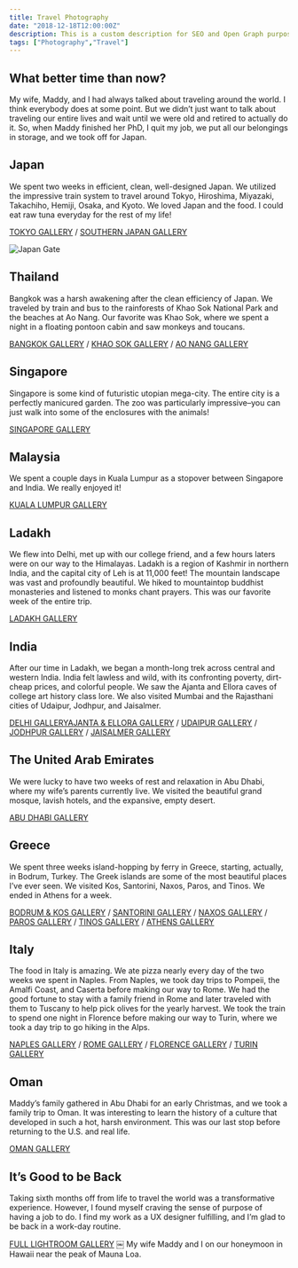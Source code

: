 ```yaml
---
title: Travel Photography
date: "2018-12-18T12:00:00Z"
description: This is a custom description for SEO and Open Graph purposes, rather than the default generated excerpt. Simply add a description field to the frontmatter.
tags: ["Photography","Travel"]
---
```


## What better time than now?
My wife, Maddy, and I had always talked about traveling around the world. I think everybody does at some point. But we didn’t just want to talk about traveling our entire lives and wait until we were old and retired to actually do it. So, when Maddy finished her PhD, I quit my job, we put all our belongings in storage, and we took off for Japan.

## Japan
We spent two weeks in efficient, clean, well-designed Japan. We utilized the impressive train system to travel around Tokyo, Hiroshima, Miyazaki, Takachiho, Hemiji, Osaka, and Kyoto. We loved Japan and the food. I could eat raw tuna everyday for the rest of my life!

[TOKYO GALLERY](https://adobe.ly/2Gotu7K) / [SOUTHERN JAPAN GALLERY](https://adobe.ly/2Sqm7Tt)

![Japan Gate](../../../lfs-media/James-Bradford-Travel-Photo-Japan-2.jpg)

## Thailand
Bangkok was a harsh awakening after the clean efficiency of Japan. We traveled by train and bus to the rainforests of Khao Sok National Park and the beaches at Ao Nang. Our favorite was Khao Sok, where we spent a night in a floating pontoon cabin and saw monkeys and toucans.

[BANGKOK GALLERY](https://adobe.ly/2Gnv1e0) / [KHAO SOK GALLERY](https://adobe.ly/2GjKD2l) / [AO NANG GALLERY](https://adobe.ly/2GnhALi)

## Singapore
Singapore is some kind of futuristic utopian mega-city. The entire city is a perfectly manicured garden. The zoo was particularly impressive–you can just walk into some of the enclosures with the animals!

[SINGAPORE GALLERY](https://adobe.ly/2SpQDNn)

## Malaysia
We spent a couple days in Kuala Lumpur as a stopover between Singapore and India. We really enjoyed it!

[KUALA LUMPUR GALLERY](https://adobe.ly/2Sr7sr3)

## Ladakh
We flew into Delhi, met up with our college friend, and a few hours laters were on our way to the Himalayas. Ladakh is a region of Kashmir in northern India, and the capital city of Leh is at 11,000 feet! The mountain landscape was vast and profoundly beautiful. We hiked to mountaintop buddhist monasteries and listened to monks chant prayers. This was our favorite week of the entire trip.

[LADAKH GALLERY](https://adobe.ly/2SxPXFX)

## India
After our time in Ladakh, we began a month-long trek across central and western India. India felt lawless and wild, with its confronting poverty, dirt-cheap prices, and colorful people. We saw the Ajanta and Ellora caves of college art history class lore. We also visited Mumbai and the Rajasthani cities of Udaipur, Jodhpur, and Jaisalmer.

[DELHI GALLERYAJANTA & ELLORA GALLERY](https://adobe.ly/2Sr7qzr) / [UDAIPUR GALLERY](https://adobe.ly/2SmTFlD) / [JODHPUR GALLERY](https://adobe.ly/2Gmo2lz) / [JAISALMER GALLERY](https://adobe.ly/2GkYLIw) 

## The United Arab Emirates
We were lucky to have two weeks of rest and relaxation in Abu Dhabi, where my wife’s parents currently live. We visited the beautiful grand mosque, lavish hotels, and the expansive, empty desert.

[ABU DHABI GALLERY](https://adobe.ly/2SmOX7m) 

## Greece
We spent three weeks island-hopping by ferry in Greece, starting, actually, in Bodrum, Turkey. The Greek islands are some of the most beautiful places I’ve ever seen. We visited Kos, Santorini, Naxos, Paros, and Tinos. We ended in Athens for a week.

[BODRUM & KOS GALLERY](https://adobe.ly/2GnuCs0) / [SANTORINI GALLERY](https://adobe.ly/2GmnD2x) / [NAXOS GALLERY](https://adobe.ly/2GmnxrH) / [PAROS GALLERY](https://adobe.ly/2SpugYq) / [TINOS GALLERY](https://adobe.ly/2SuKFuA) / [ATHENS GALLERY](https://adobe.ly/2SmOTEE) 

## Italy
The food in Italy is amazing. We ate pizza nearly every day of the two weeks we spent in Naples. From Naples, we took day trips to Pompeii, the Amalfi Coast, and Caserta before making our way to Rome. We had the good fortune to stay with a family friend in Rome and later traveled with them to Tuscany to help pick olives for the yearly harvest. We took the train to spend one night in Florence before making our way to Turin, where we took a day trip to go hiking in the Alps.

[NAPLES GALLERY](https://adobe.ly/2SmOP7S) / [ ROME GALLERY](https://adobe.ly/2Sr6Z8h) / [FLORENCE GALLERY](https://adobe.ly/2GlpyEE) / [TURIN GALLERY](https://adobe.ly/2GpLCxJ) 

## Oman
Maddy’s family gathered in Abu Dhabi for an early Christmas, and we took a family trip to Oman. It was interesting to learn the history of a culture that developed in such a hot, harsh environment. This was our last stop before returning to the U.S. and real life.

[OMAN GALLERY](https://adobe.ly/2SmOxhi) 

## It’s Good to be Back
Taking sixth months off from life to travel the world was a transformative experience. However, I found myself craving the sense of purpose of having a job to do. I find my work as a UX designer fulfilling, and I’m glad to be back in a work-day routine.

[FULL LIGHTROOM GALLERY](https://lightroom.adobe.com/gallery/2de9ff03734e438d9982ba2b3ad4b5b8) 
￼
My wife Maddy and I on our honeymoon in Hawaii near the peak of Mauna Loa.

